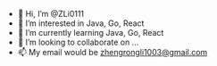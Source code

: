 - 👋 Hi, I’m @ZLi0111
- 👀 I’m interested in Java, Go, React
- 🌱 I’m currently learning Java, Go, React
- 💞️ I’m looking to collaborate on ...
- 📫 My email would be zhengrongli1003@gmail.com

<!---
ZLi0111/ZLi0111 is a ✨ special ✨ repository because its `README.md` (this file) appears on your GitHub profile.
You can click the Preview link to take a look at your changes.
--->
